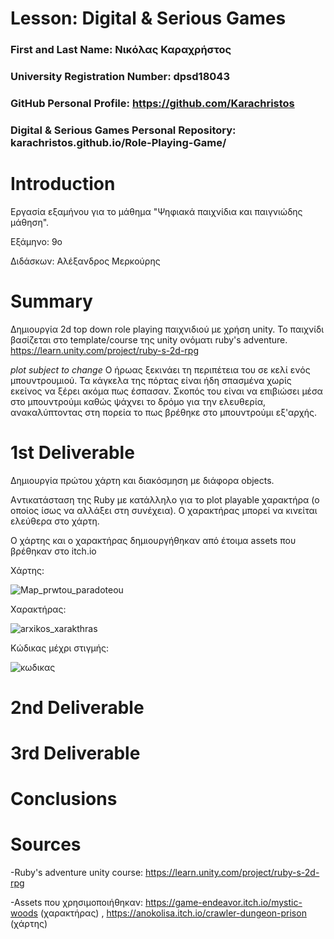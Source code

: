 ﻿# Lesson: Digital & Serious Games

### First and Last Name: Νικόλας Καραχρήστος	
### University Registration Number: dpsd18043
### GitHub Personal Profile: https://github.com/Karachristos
### Digital & Serious Games Personal Repository: karachristos.github.io/Role-Playing-Game/

# Introduction

Εργασία εξαμήνου για το μάθημα "Ψηφιακά παιχνίδια και παιγνιώδης μάθηση".

Εξάμηνο: 9o

Διδάσκων: Αλέξανδρος Μερκούρης

# Summary

Δημιουργία 2d top down role playing παιχνιδιού με χρήση unity.
Το παιχνίδι βασίζεται στο template/course της unity ονόματι ruby's adventure. 
https://learn.unity.com/project/ruby-s-2d-rpg

*plot subject to change*
Ο ήρωας ξεκινάει τη περιπέτεια του σε κελί ενός μπουντρουμιού. 
Τα κάγκελα της πόρτας είναι ήδη σπασμένα χωρίς εκείνος να ξέρει ακόμα πως έσπασαν.
Σκοπός του είναι να επιβιώσει μέσα στο μπουντρούμι καθώς ψάχνει το δρόμο για την ελευθερία,
ανακαλύπτοντας στη πορεία το πως βρέθηκε στο μπουντρούμι εξ'αρχής.


# 1st Deliverable

Δημιουργία πρώτου χάρτη και διακόσμηση με διάφορα objects.

Aντικατάσταση της Ruby με κατάλληλο για το plot playable χαρακτήρα (ο οποίος ίσως να αλλάξει στη συνέχεια).
Ο χαρακτήρας μπορεί να κινείται ελεύθερα στο χάρτη.

Ο χάρτης και ο χαρακτήρας δημιουργήθηκαν από έτοιμα assets που βρέθηκαν στο itch.io

Χάρτης:

![Map_prwtou_paradoteou](https://user-images.githubusercontent.com/117390085/201998289-8504712c-098d-4356-b94d-804cbc1b981f.PNG)

Χαρακτήρας:

![arxikos_xarakthras](https://user-images.githubusercontent.com/117390085/201998603-7827f72a-c708-4c89-b0f9-f7e46d007f68.PNG)

Κώδικας μέχρι στιγμής:

![κωδικας](https://user-images.githubusercontent.com/117390085/201998691-1f23b24b-24e1-4300-84b4-d2b9ff1b4b77.PNG)

# 2nd Deliverable


# 3rd Deliverable 


# Conclusions


# Sources
-Ruby's adventure unity course: https://learn.unity.com/project/ruby-s-2d-rpg 

-Assets που χρησιμοποιήθηκαν: https://game-endeavor.itch.io/mystic-woods (χαρακτήρας) , https://anokolisa.itch.io/crawler-dungeon-prison (χάρτης)
